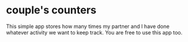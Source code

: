 # couple's counters

This simple app stores how many times my partner and I have done whatever activity we want to keep track. You are free to use this app too.